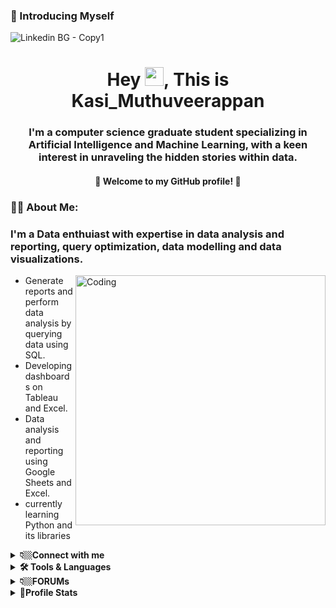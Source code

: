 ### 🙋 Introducing Myself
![Linkedin BG - Copy1](https://github.com/KasiMuthuveerappan/Danny-Ma-s-SQL-challenges/assets/142071405/4bda2b2f-341a-4fc7-9c3e-e267129a4651)
<h1 align="center">Hey  <img src="https://raw.githubusercontent.com/aemmadi/aemmadi/master/wave.gif" width="30">, This is Kasi_Muthuveerappan</h1>
<h3 align="center">I'm a computer science graduate student specializing in Artificial Intelligence and Machine Learning, with a keen interest in unraveling the hidden stories within data.</h3>
<h4 align="center"> 🌟 Welcome to my GitHub profile! 🌟</h4>

### 🤷‍♂️ About Me:
### I'm a Data enthuiast with expertise in data analysis and reporting, query optimization, data modelling and data visualizations. 

<img align="right" alt="Coding" width="400" src="https://media.licdn.com/dms/image/D4D12AQET0_JcAYNC2w/article-cover_image-shrink_720_1280/0/1684857772690?e=2147483647&v=beta&t=SByvZwhzwyMMohBD0JjiVySVWiZmDIkGsLan810l104">

- Generate reports and perform data analysis by querying data using SQL.
- Developing dashboards on Tableau and Excel.
- Data analysis and reporting using Google Sheets and Excel.
- currently learning Python and its libraries

<details>
<summary><b>👇🏼Connect with me</b></summary>
<p>
Feel free to text me !!!

[![Github](https://img.shields.io/badge/-Github-181717?style=plastic&logo=Github&logoColor=white)](https://github.com/KasiMuthuveerappan)
[![LinkedIn](https://img.shields.io/badge/-LinkedIn-0077B5?style=plastic&logo=LinkedIn&logoColor=white)](https://www.linkedin.com/in/kasimuthuveerappan)
[![Gmail Badge](https://img.shields.io/badge/-kasimuthu-c14438?style=plastic&logo=Gmail&logoColor=white&link=mailto:kasi4muthu@gmail.com)](mailto:kasi4muthu@gmail.com)
[![Outlook](https://img.shields.io/badge/kasimuthu-0078D4?style=plastic&logo=microsoft-outlook&logoColor=white)](kasi4muthu@outlook.com)
</p>
</details>
<details>
<summary><b>🛠️ Tools & Languages</b></summary>
<p>
  Here are some of the Tools and Languages that I use:
  
- Database: Google BigQuery, PostgreSQL, MySQL >> ![Google Drive](https://img.shields.io/badge/Google%20BigQuery-4285F4?style=plastic&logo=googledrive&logoColor=white) ![MySQL](https://img.shields.io/badge/mysql-%2300f.svg?style=plastic&logo=mysql&logoColor=white) ![Postgres](https://img.shields.io/badge/postgreSQL-%23316192.svg?style=plastic&logo=postgresql&logoColor=white) ![MicrosoftSQLServer](https://img.shields.io/badge/MS%20SQL%20-CC2927?style=plastic&logo=microsoft%20sql%20server&logoColor=white)

- Coding in ![Python](https://img.shields.io/badge/python-3670A0?style=plastic&logo=python&logoColor=ffdd54) >> ![Anaconda](https://img.shields.io/badge/Anaconda-%2344A833.svg?style=plastic&logo=anaconda&logoColor=white) ![Jupyter Notebook](https://img.shields.io/badge/jupyter-%23FA0F00.svg?style=plastic&logo=jupyter&logoColor=white) ![PyCharm](https://img.shields.io/badge/pycharm-143?style=plastic&logo=pycharm&logoColor=black&color=black&labelColor=green)

- Visualization: ![Jenkins](https://img.shields.io/badge/Tableau-%232C5263.svg?style=plastic&logo=jenkins&logoColor=white) ![Microsoft Excel](https://img.shields.io/badge/Microsoft_Excel-217346?style=plastic&logo=microsoft-excel&logoColor=white)
- generally used: ![Microsoft](https://img.shields.io/badge/Microsoft-0078D4?style=plastic&logo=microsoft&logoColor=white) ![Microsoft Office](https://img.shields.io/badge/Microsoft_Office-D83B01?style=plastic&logo=microsoft-office&logoColor=white) ![DaisyUI](https://img.shields.io/badge/Ms_Clipchamp-5A0EF8?style=plastic&logo=daisyui&logoColor=white) ![Stellar](https://img.shields.io/badge/Ms_Designer-7D00FF?style=plastic&logo=Stellar&logoColor=white) ![Canva](https://img.shields.io/badge/Canva-%2300C4CC.svg?style=plastic&logo=Canva&logoColor=white)
  </p>
</details>
<details>
  <summary><b>👇🏼FORUMs</b></summary>

  Here are some of the platforms where I Practice : 
  
  [![LeetCode](https://img.shields.io/badge/LeetCode-000000?style=plastic&logo=LeetCode&logoColor=#d16c06)](https://leetcode.com/Kasi_Muthuveerappan)
  [![Hackerrank](https://img.shields.io/badge/-Hackerrank-2EC866?style=plastic&logo=HackerRank&logoColor=white)](https://www.hackerrank.com/kasi4muthu)
  [![Kaggle](https://img.shields.io/badge/Kaggle-035a7d?style=plastic&logo=kaggle&logoColor=white)](https://www.kaggle.com/kasimuthuveerappan)
  [![CodeChef](https://img.shields.io/badge/CodeChef-%23964B00.svg?style=plastic&logo=CodeChef&logoColor=white)](https://www.codechef.com/users/kasimuthu)
  

</details>
<details>
  <summary><b>📱Profile Stats</b></summary>
  
Statistics :
<p> <align="Centre"> <img src="https://komarev.com/ghpvc/?username=kasimuthuveerappan&label=Profile%20views&color=0e75b2&style=plastic" alt="kasimuthuveerappan" /> </p>

<p>&nbsp;<img align="centre" src="https://github-readme-stats.vercel.app/api?username=kasimuthuveerappan&show_icons=true&locale=en" alt="kasimuthuveerappan" />
<img align="centre" src="https://github-readme-streak-stats.herokuapp.com/?user=kasimuthuveerappan&" alt="kasimuthuveerappan" /></p>
</details>
